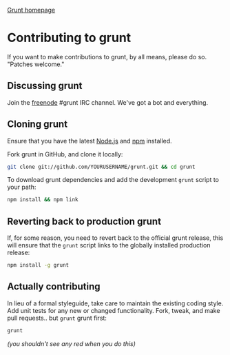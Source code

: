 [Grunt homepage](https://github.com/cowboy/grunt)

# Contributing to grunt

If you want to make contributions to grunt, by all means, please do so. "Patches welcome."

## Discussing grunt

Join the [freenode](http://freenode.net/) #grunt IRC channel. We've got a bot and everything.

## Cloning grunt

Ensure that you have the latest [Node.js](http://nodejs.org/) and [npm](http://npmjs.org/) installed.

Fork grunt in GitHub, and clone it locally:

```bash
git clone git://github.com/YOURUSERNAME/grunt.git && cd grunt
```

To download grunt dependencies and add the development `grunt` script to your path:

```bash
npm install && npm link
```

## Reverting back to production grunt

If, for some reason, you need to revert back to the official grunt release, this will ensure that the `grunt` script links to the globally installed production release:

```bash
npm install -g grunt
```

## Actually contributing

In lieu of a formal styleguide, take care to maintain the existing coding style. Add unit tests for any new or changed functionality. Fork, tweak, and make pull requests.. but `grunt` grunt first:

```bash
grunt
```

_(you shouldn't see any red when you do this)_
